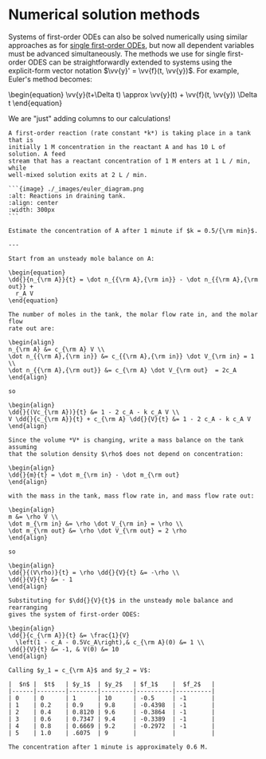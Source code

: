 # Numerical solution methods

Systems of first-order ODEs can also be solved numerically using similar
approaches as for
[single first-order ODEs](../first-order-odes/numerical-solution.md), but now
all dependent variables must be advanced simultaneously. The methods we use
for single first-order ODES can be straightforwardly extended to systems using
the explicit-form vector notation $\vv{y}' = \vv{f}(t, \vv{y})$. For example,
Euler's method becomes:

\begin{equation}
\vv{y}(t+\Delta t) \approx \vv{y}(t) + \vv{f}(t, \vv{y}) \Delta t
\end{equation}

We are "just" adding columns to our calculations!

````{example} First-order reaction in a draining tank
A first-order reaction (rate constant *k*) is taking place in a tank that is
initially 1 M concentration in the reactant A and has 10 L of solution. A feed
stream that has a reactant concentration of 1 M enters at 1 L / min, while
well-mixed solution exits at 2 L / min.

```{image} ./_images/euler_diagram.png
:alt: Reactions in draining tank.
:align: center
:width: 300px
```

Estimate the concentration of A after 1 minute if $k = 0.5/{\rm min}$.

---

Start from an unsteady mole balance on A:

\begin{equation}
\dd{}{n_{\rm A}}{t} = \dot n_{{\rm A},{\rm in}} - \dot n_{{\rm A},{\rm out}} +
  r_A V
\end{equation}

The number of moles in the tank, the molar flow rate in, and the molar flow
rate out are:

\begin{align}
n_{\rm A} &= c_{\rm A} V \\
\dot n_{{\rm A},{\rm in}} &= c_{{\rm A},{\rm in}} \dot V_{\rm in} = 1 \\
\dot n_{{\rm A},{\rm out}} &= c_{\rm A} \dot V_{\rm out}  = 2c_A
\end{align}

so

\begin{align}
\dd{}{(Vc_{\rm A})}{t} &= 1 - 2 c_A - k c_A V \\
V \dd{}{c_{\rm A}}{t} + c_{\rm A} \dd{}{V}{t} &= 1 - 2 c_A - k c_A V
\end{align}

Since the volume *V* is changing, write a mass balance on the tank assuming
that the solution density $\rho$ does not depend on concentration:

\begin{align}
\dd{}{m}{t} = \dot m_{\rm in} - \dot m_{\rm out}
\end{align}

with the mass in the tank, mass flow rate in, and mass flow rate out:

\begin{align}
m &= \rho V \\
\dot m_{\rm in} &= \rho \dot V_{\rm in} = \rho \\
\dot m_{\rm out} &= \rho \dot V_{\rm out} = 2 \rho
\end{align}

so

\begin{align}
\dd{}{(V\rho)}{t} = \rho \dd{}{V}{t} &= -\rho \\
\dd{}{V}{t} &= - 1
\end{align}

Substituting for $\dd{}{V}{t}$ in the unsteady mole balance and rearranging
gives the system of first-order ODES:

\begin{align}
\dd{}{c_{\rm A}}{t} &= \frac{1}{V}
  \left(1 - c_A - 0.5Vc_A\right),& c_{\rm A}(0) &= 1 \\
\dd{}{V}{t} &= -1, & V(0) &= 10
\end{align}

Calling $y_1 = c_{\rm A}$ and $y_2 = V$:

|  $n$ |  $t$   | $y_1$  | $y_2$   | $f_1$    |  $f_2$   |
|------|--------|--------|---------|----------|----------|
| 0    | 0      | 1      | 10      | -0.5     | -1       |
| 1    | 0.2    | 0.9    | 9.8     | -0.4398  | -1       |
| 2    | 0.4    | 0.8120 | 9.6     | -0.3864  | -1       |
| 3    | 0.6    | 0.7347 | 9.4     | -0.3389  | -1       |
| 4    | 0.8    | 0.6669 | 9.2     | -0.2972  | -1       |
| 5    | 1.0    | .6075  | 9       |          |          |

The concentration after 1 minute is approximately 0.6 M.
````

